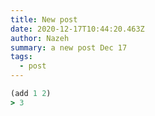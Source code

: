 ```yaml
---
title: New post
date: 2020-12-17T10:44:20.463Z
author: Nazeh
summary: a new post Dec 17
tags:
  - post
---
```



```clojure
(add 1 2)
> 3
```